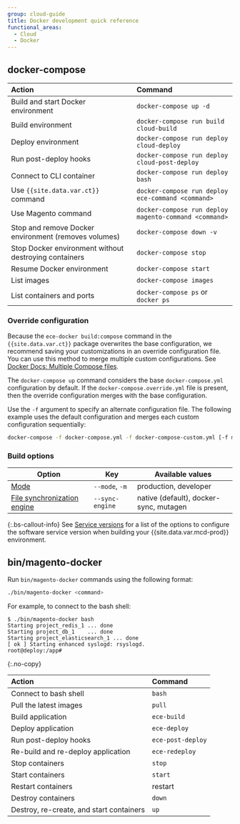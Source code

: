 ```yaml
---
group: cloud-guide
title: Docker development quick reference
functional_areas:
  - Cloud
  - Docker
---
```


## docker-compose

Action | Command
:----- | :------
Build and start Docker environment | `docker-compose up -d`
Build environment | `docker-compose run build cloud-build`
Deploy environment | `docker-compose run deploy cloud-deploy`
Run post-deploy hooks | `docker-compose run deploy cloud-post-deploy`
Connect to CLI container | `docker-compose run deploy bash`
Use `{{site.data.var.ct}}` command | `docker-compose run deploy ece-command <command>`
Use Magento command | `docker-compose run deploy magento-command <command>`
Stop and remove Docker environment (removes volumes) | `docker-compose down -v`
Stop Docker environment without destroying containers | `docker-compose stop`
Resume Docker environment | `docker-compose start`
List images | `docker-compose images`
List containers and ports | `docker-compose ps` or `docker ps`

### Override configuration

Because the `ece-docker build:compose` command in the `{{site.data.var.ct}}` package overwrites the base configuration, we recommend saving your customizations in an override configuration file. You can use this method to merge multiple custom configurations. See [Docker Docs: Multiple Compose files](https://docs.docker.com/compose/extends/#multiple-compose-files).

The `docker-compose up` command considers the base `docker-compose.yml` configuration by default. If the `docker-compose.override.yml` file is present, then the override configuration merges with the base configuration.

Use the `-f` argument to specify an alternate configuration file. The following example uses the default configuration and merges each custom configuration sequentially:

```bash
docker-compose -f docker-compose.yml -f docker-compose-custom.yml [-f more-custom-docker-compose.yml] up
```

### Build options

| Option       | Key              | Available values
| ------------ | ---------------- | ------------------
| [Mode]({{site.baseurl}}/cloud/docker/docker-config.html#launch-modes)         | `--mode`, `-m`   | production, developer
| [File synchronization engine]({{site.baseurl}}/cloud/docker/docker-config.html#launch-modes) | `--sync-engine` | native (default), docker-sync, mutagen

{:.bs-callout-info}
See [Service versions] for a list of the options to configure the software service version when building your {{site.data.var.mcd-prod}} environment.

## bin/magento-docker

Run `bin/magento-docker` commands using the following format:

```bash
./bin/magento-docker <command>
```

For example, to connect to the bash shell:

```terminal
$ ./bin/magento-docker bash
Starting project_redis_1 ... done
Starting project_db_1    ... done
Starting project_elasticsearch_1 ... done
[ ok ] Starting enhanced syslogd: rsyslogd.
root@deploy:/app#
```
{:.no-copy}

Action | Command
:----- | :------
Connect to bash shell | `bash`
Pull the latest images | `pull`
Build application | `ece-build`
Deploy application | `ece-deploy`
Run post-deploy hooks | `ece-post-deploy`
Re-build and re-deploy application | `ece-redeploy`
Stop containers | `stop`
Start containers | `start`
Restart containers | restart
Destroy containers | `down`
Destroy, re-create, and start containers | `up`

[Service versions]: {{site.baseurl}}/cloud/docker/docker-containers.html#service-containers
